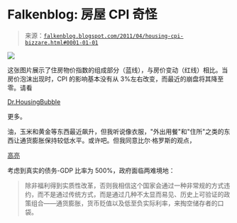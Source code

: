 <!--yml

类别: 未分类

日期: 2024-05-12 20:56:52

-->

# Falkenblog: 房屋 CPI 奇怪

> 来源：[`falkenblog.blogspot.com/2011/04/housing-cpi-bizzare.html#0001-01-01`](http://falkenblog.blogspot.com/2011/04/housing-cpi-bizzare.html#0001-01-01)

![](https://blogger.googleusercontent.com/img/b/R29vZ2xl/AVvXsEgCXMlpUumt2nWMIPIHmhYz2sF86EPGi02gIdWqw5D46egXGZ2AZVmBQprzXrDo4FF3MNuthp9MYSH_oySJ_dTbi88pMRRB2MTRpEaCdyIJSiALwPER2h8xlWtftlEVLC8trmEI5A/s1600/housingbub.png)

这张图片展示了住房物价指数的组成部分（蓝线），与房价变动（红线）相比。当房价泡沫出现时，CPI 的影响基本没有从 3%左右改变，而最近的崩盘将其降至零。请看

[Dr.HousingBubble](http://www.doctorhousingbubble.com/housing-cpi-lottery-how-cpi-understates-housing-inflation-los-angeles-housing-costs/#more-4478)

更多。

油，玉米和黄金等东西最近飙升，但我听说像衣服，"外出用餐"和"住所"之类的东西让通货膨胀保持较低水平。或许吧。但我同意比尔·格罗斯的观点，

[高亮](http://thestrategicmile.com/2011/04/06/april-6-2011-the-right-path-skunked-bybill-gross/)

考虑到真实的债务-GDP 比率为 500%，政府面临两难境地：

> 除非福利得到实质性改革，否则我相信这个国家会通过一种非常规的方式违约，而不是通过传统方式，而是通过几种不太显而易见、历史上可验证的政策组合——通货膨胀，货币贬值以及低至负实际利率，来掏空储存者的口袋。
